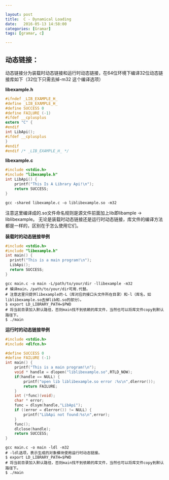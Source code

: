 ```yaml
---

layout: post
title:  C - Dynamical Loading
date:   2016-05-13 14:58:00
categories: [Gramar]
tags: [gramar, c]

---
```


## 动态链接：

动态链接分为装载时动态链接和运行时动态链接，在64位环境下编译32位动态链接库如下（32位下只需去掉-m32 这个编译选项）

**libexample.h**

``` C
#ifndef _LIB_EXAMPLE_H_
#define _LIB_EXAMPLE_H_
#define SUCCESS 0
#define FAILURE (-1)
#ifdef __cplusplus
extern "C" {
#endif
int LibApi();
#ifdef __cplusplus
}
#endif
#endif /* _LIB_EXAMPLE_H_ */
```

**libexample.c**

``` C
#include <stdio.h>
#include "libexample.h"
int LibApi() {
    printf("This Is A Library Api!\n");
    return SUCCESS;
}
```

`gcc -shared libexample.c -o liblibexample.so -m32`

注意这里编译成的.so文件命名规则是源文件前面加上lib即libample -> liblibexample。
无论是装载时动态链接还是运行时动态链接，库文件的编译方法都是一样的，区别在于怎么使用它们。

**装载时的动态链接举例**

``` C
#include <stdio.h>
#include "libexample.h"
int main() {
  printf("This is a main program!\n");
  LibApi();
  return SUCCESS;
}
```
```
gcc main.c -o main -L/path/to/your/dir -llibexample -m32
# 编译main，/path/to/your/dir可用.代替。
# 注意这里只提供libexample的-L（库对应的接口头文件所在目录）和-l（库名，如liblibexample.so去掉lib和.so的部分）。
$ export LD_LIBRARY_PATH=$PWD
# 将当前目录加入默认路径，否则main找不到依赖的库文件，当然也可以将库文件copy到默认路径下。
$ ./main
```

**运行时的动态链接举例**

``` C
#include <stdio.h>
#include <dlfcn.h>

#define SUCCESS 0
#define FAILURE (-1)
int main() {
    printf("This is a main program!\n");
    void * handle = dlopen("liblibexample.so",RTLD_NOW);
    if(handle == NULL) {
        printf("open lib liblibexample.so error :%s\n",dlerror());
        return FAILURE;
    }
    int (*func)(void);
    char * error;
    func = dlsym(handle,"LibApi");
    if ((error = dlerror()) != NULL) {
        printf("LibApi not found:%s\n",error);
    }
    func();
    dlclose(handle);
    return SUCCESS;
}
```
```
gcc main.c -o main -ldl -m32
# -ldl选项，表示生成的对象模块使用运行时动态链接。
$ export LD_LIBRARY_PATH=$PWD
# 将当前目录加入默认路径，否则main找不到依赖的库文件，当然也可以将库文件copy到默认路径下。
$ ./main
```
